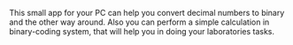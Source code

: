 This small app for your PC can help you convert decimal numbers to binary and the other way around. 
Also you can perform a simple calculation in binary-coding system, that will help you in doing your laboratories tasks.
